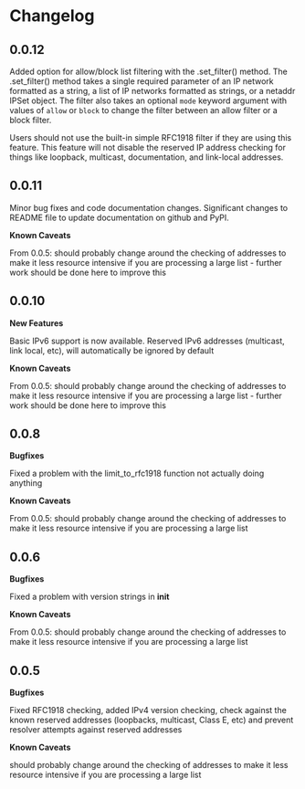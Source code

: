 # Changelog

## 0.0.12

Added option for allow/block list filtering with the .set_filter() method.  The .set_filter() method takes a single required parameter of an IP network formatted as a string, a list of IP networks formatted as strings, or a netaddr IPSet object.  The filter also takes an optional `mode` keyword argument with values of `allow` or `block` to change the filter between an allow filter or a block filter.

Users should not use the built-in simple RFC1918 filter if they are using this feature.
This feature will not disable the reserved IP address checking for things like loopback, multicast, documentation, and link-local addresses.

## 0.0.11

Minor bug fixes and code documentation changes.  Significant changes to README file to update documentation on github and PyPI.

**Known Caveats** 

From 0.0.5: should probably change around the checking of addresses to make it less resource intensive if you are processing a large list - further work should be done here to improve this

## 0.0.10

**New Features**

Basic IPv6 support is now available.  Reserved IPv6 addresses (multicast, link local, etc), will automatically be ignored by default

**Known Caveats** 

From 0.0.5: should probably change around the checking of addresses to make it less resource intensive if you are processing a large list - further work should be done here to improve this

## 0.0.8

**Bugfixes**

Fixed a problem with the limit_to_rfc1918 function not actually doing anything

**Known Caveats** 

From 0.0.5: should probably change around the checking of addresses to make it less resource intensive if you are processing a large list

## 0.0.6

**Bugfixes**

Fixed a problem with version strings in __init__

**Known Caveats** 

From 0.0.5: should probably change around the checking of addresses to make it less resource intensive if you are processing a large list


## 0.0.5

**Bugfixes**

Fixed RFC1918 checking, added IPv4 version checking, check against the known reserved addresses (loopbacks, multicast, Class E, etc) and prevent resolver attempts against reserved addresses

**Known Caveats** 

should probably change around the checking of addresses to make it less resource intensive if you are processing a large list